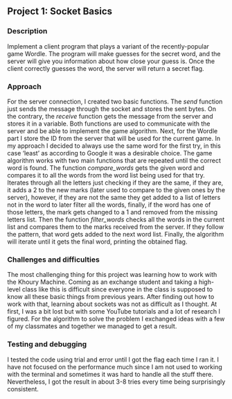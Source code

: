 ## Project 1: Socket Basics

### Description
Implement a client program that plays a variant of the recently-popular game Wordle. The program will make guesses for the secret word, and the server will give you information about how close your guess is. Once the client correctly guesses the word, the server will return a secret flag.

### Approach
For the server connection, I created two basic functions. The _send_ function just sends the message through the socket and stores the sent bytes. On the contrary, the _receive_ function gets the message from the server and stores it in a variable. Both functions are used to communicate with the server and be able to implement the game algorithm.
Next, for the Wordle part I store the ID from the server that will be used for the current game. In my approach I decided to always use the same word for the first try, in this case ‘least’ as according to Google it was a desirable choice.
The game algorithm works with two main functions that are repeated until the correct word is found. The function _compare_words_ gets the given word and compares it to all the words from the word list being used for that try. Iterates through all the letters just checking if they are the same, if they are, it adds a 2 to the new marks (later used to compare to the given ones by the server), however, if they are not the same they get added to a list of letters not in the word to later filter all the words, finally, if the word has one of those letters, the mark gets changed to a 1 and removed from the missing letters list. Then the function _filter_words_ checks all the words in the current list and compares them to the marks received from the server. If they follow the pattern, that word gets added to the next word list.
Finally, the algorithm will iterate until it gets the final word, printing the obtained flag. 

### Challenges and difficulties
The most challenging thing for this project was learning how to work with the Khoury Machine. Coming as an exchange student and taking a high-level class like this is difficult since everyone in the class is supposed to know all these basic things from previous years. After finding out how to work with that, learning about sockets was not as difficult as I thought. At first, I was a bit lost but with some YouTube tutorials and a lot of research I figured. For the algorithm to solve the problem I exchanged ideas with a few of my classmates and together we managed to get a result. 

### Testing and debugging
I tested the code using trial and error until I got the flag each time I ran it. I have not focused on the performance much since I am not used to working with the terminal and sometimes it was hard to handle all the stuff there. Nevertheless, I got the result in about 3-8 tries every time being surprisingly consistent. 